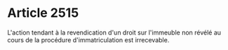 # Article 2515

L'action tendant à la revendication d'un droit sur l'immeuble non révélé au cours de la procédure d'immatriculation est irrecevable.
